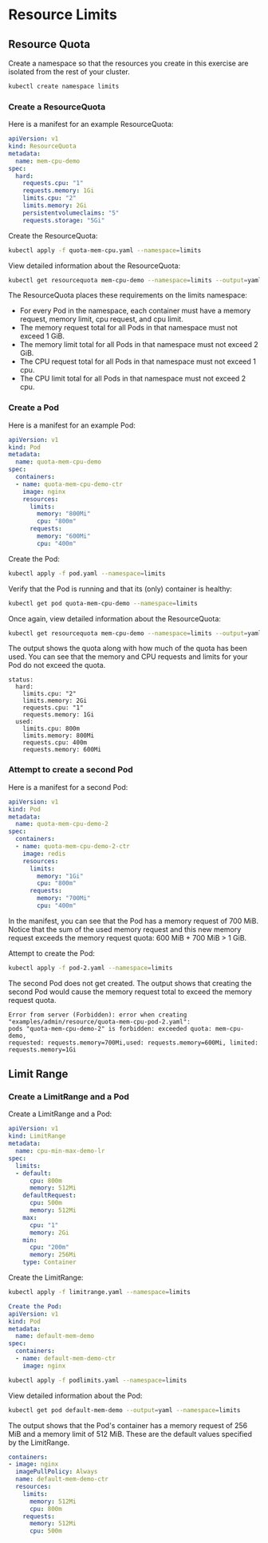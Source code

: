 # Resource Limits
## Resource Quota

Create a namespace so that the resources you create in this exercise are
isolated from the rest of your cluster.

```bash
kubectl create namespace limits
```

### Create a ResourceQuota

Here is a manifest for an example ResourceQuota:

```yaml
apiVersion: v1
kind: ResourceQuota
metadata:
  name: mem-cpu-demo
spec:
  hard:
    requests.cpu: "1"
    requests.memory: 1Gi
    limits.cpu: "2"
    limits.memory: 2Gi
    persistentvolumeclaims: "5"
    requests.storage: "5Gi"
```

Create the ResourceQuota:

```bash
kubectl apply -f quota-mem-cpu.yaml --namespace=limits
```

View detailed information about the ResourceQuota:

```bash
kubectl get resourcequota mem-cpu-demo --namespace=limits --output=yaml
```

The ResourceQuota places these requirements on the limits namespace:

* For every Pod in the namespace, each container must have a memory request, memory limit, cpu request, and cpu limit.
* The memory request total for all Pods in that namespace must not exceed 1 GiB.
* The memory limit total for all Pods in that namespace must not exceed 2 GiB.
* The CPU request total for all Pods in that namespace must not exceed 1 cpu.
* The CPU limit total for all Pods in that namespace must not exceed 2 cpu.

### Create a Pod

Here is a manifest for an example Pod:

```yaml
apiVersion: v1
kind: Pod
metadata:
  name: quota-mem-cpu-demo
spec:
  containers:
  - name: quota-mem-cpu-demo-ctr
    image: nginx
    resources:
      limits:
        memory: "800Mi"
        cpu: "800m"
      requests:
        memory: "600Mi"
        cpu: "400m"
```
Create the Pod:

```bash
kubectl apply -f pod.yaml --namespace=limits
```

Verify that the Pod is running and that its (only) container is healthy:

```bash
kubectl get pod quota-mem-cpu-demo --namespace=limits
```

Once again, view detailed information about the ResourceQuota:

```bash
kubectl get resourcequota mem-cpu-demo --namespace=limits --output=yaml
```

The output shows the quota along with how much of the quota has been used.
You can see that the memory and CPU requests and limits for your Pod do not
exceed the quota.

```
status:
  hard:
    limits.cpu: "2"
    limits.memory: 2Gi
    requests.cpu: "1"
    requests.memory: 1Gi
  used:
    limits.cpu: 800m
    limits.memory: 800Mi
    requests.cpu: 400m
    requests.memory: 600Mi
```
### Attempt to create a second Pod

Here is a manifest for a second Pod:

```yaml
apiVersion: v1
kind: Pod
metadata:
  name: quota-mem-cpu-demo-2
spec:
  containers:
  - name: quota-mem-cpu-demo-2-ctr
    image: redis
    resources:
      limits:
        memory: "1Gi"
        cpu: "800m"
      requests:
        memory: "700Mi"
        cpu: "400m"
```

In the manifest, you can see that the Pod has a memory request of 700 MiB.
Notice that the sum of the used memory request and this new memory
request exceeds the memory request quota: 600 MiB + 700 MiB > 1 GiB.

Attempt to create the Pod:

```bash
kubectl apply -f pod-2.yaml --namespace=limits
```

The second Pod does not get created. The output shows that creating the second Pod
would cause the memory request total to exceed the memory request quota.

```
Error from server (Forbidden): error when creating "examples/admin/resource/quota-mem-cpu-pod-2.yaml":
pods "quota-mem-cpu-demo-2" is forbidden: exceeded quota: mem-cpu-demo,
requested: requests.memory=700Mi,used: requests.memory=600Mi, limited: requests.memory=1Gi
```
## Limit Range
### Create a LimitRange and a Pod 

Create a LimitRange and a Pod:
```yaml
apiVersion: v1
kind: LimitRange
metadata:
  name: cpu-min-max-demo-lr
spec:
  limits:
  - default:
      cpu: 800m
      memory: 512Mi
    defaultRequest:
      cpu: 500m
      memory: 512Mi
    max:
      cpu: "1"
      memory: 2Gi
    min:
      cpu: "200m"
      memory: 256Mi
    type: Container
```
Create the LimitRange:
```bash
kubectl apply -f limitrange.yaml --namespace=limits
```

```yaml
Create the Pod:
apiVersion: v1
kind: Pod
metadata:
  name: default-mem-demo
spec:
  containers:
  - name: default-mem-demo-ctr
    image: nginx
```
```bash
kubectl apply -f podlimits.yaml --namespace=limits
```
View detailed information about the Pod:
```bash
kubectl get pod default-mem-demo --output=yaml --namespace=limits
```
The output shows that the Pod's container has a memory request of 256 MiB and a memory limit of 512 MiB. These are the default values specified by the LimitRange.

```yaml
containers:
- image: nginx
  imagePullPolicy: Always
  name: default-mem-demo-ctr
  resources:
    limits:
      memory: 512Mi
      cpu: 800m
    requests:
      memory: 512Mi
      cpu: 500m
```